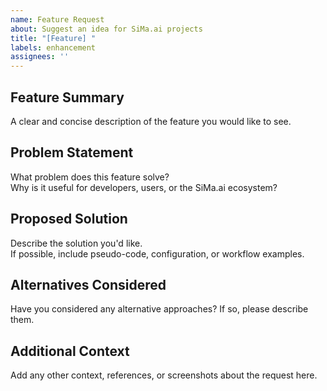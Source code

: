 ```yaml
---
name: Feature Request
about: Suggest an idea for SiMa.ai projects
title: "[Feature] "
labels: enhancement
assignees: ''
---
```


## Feature Summary
A clear and concise description of the feature you would like to see.

## Problem Statement
What problem does this feature solve?  
Why is it useful for developers, users, or the SiMa.ai ecosystem?

## Proposed Solution
Describe the solution you'd like.  
If possible, include pseudo-code, configuration, or workflow examples.

## Alternatives Considered
Have you considered any alternative approaches? If so, please describe them.

## Additional Context
Add any other context, references, or screenshots about the request here.
